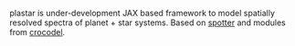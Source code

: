 plastar is under-development JAX based framework to model spatially resolved spectra of planet + star systems.
Based on [spotter](https://github.com/lgrcia/spotter) and modules from [crocodel](https://github.com/vatsalpanwar/crocodel).